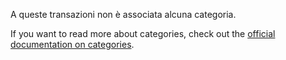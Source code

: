 A queste transazioni non è associata alcuna categoria.

If you want to read more about categories, check out the [official documentation on categories](https://docs.firefly-iii.org/concepts/categories).